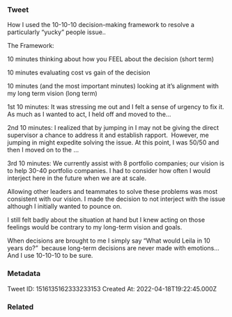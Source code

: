 ### Tweet
How I used the 10-10-10 decision-making framework to resolve a particularly “yucky” people issue..

The Framework:

10 minutes thinking about how you FEEL about the decision (short term)

10 minutes evaluating cost vs gain of the decision 

10 minutes (and the most important minutes) looking at it’s alignment with my long term vision (long term)

1st 10 minutes: It was stressing me out and I felt a sense of urgency to fix it. As much as I wanted to act, I held off and moved to the…

2nd 10 minutes: I realized that by jumping in I may not be giving the direct supervisor a chance to address it and establish rapport.  However, me jumping in might expedite solving the issue. At this point, I was 50/50 and then I moved on to the …

3rd 10 minutes: We currently assist with 8 portfolio companies; our vision is to help 30-40 portfolio companies. I had to consider how often I would interject here in the future when we are at scale.

Allowing other leaders and teammates to solve these problems was most consistent with our vision. I made the decision to not interject with the issue although I initially wanted to pounce on.

I still felt badly about the situation at hand but I knew acting on those feelings would be contrary to my long-term vision and goals.

When decisions are brought to me I simply say “What would Leila in 10 years do?”  because long-term decisions are never made with emotions...  And I use 10-10-10 to be sure.

### Metadata
Tweet ID: 1516135162333233153
Created At: 2022-04-18T19:22:45.000Z

### Related

